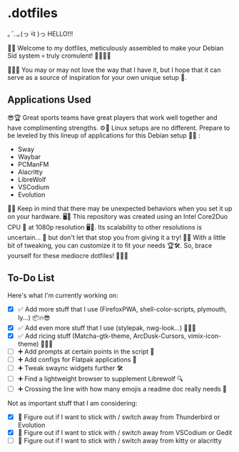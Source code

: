 # .dotfiles

｡*ﾟ.*.｡(っ ᐛ )っ HELLO!!!

👋🤗 Welcome to my dotfiles, meticulously assembled to make your Debian Sid system 💀 truly cromulent! 🎉🥂🎊✨ 

👨‍🎨🤓 You may or may not love the way that I have it, but I hope that it can serve as a source of inspiration for your own unique setup 🦄.

## Applications Used

😎🏆 Great sports teams have great players that work well together and have complimenting strengths. ⚙️🐧 Linux setups are no different. Prepare to be leveled by this lineup of applications for this Debian setup 🤸🏻 :

- Sway
- Waybar
- PCManFM
- Alacritty
- LibreWolf
- VSCodium
- Evolution

🧠💫 Keep in mind that there may be unexpected behaviors when you set it up on your hardware. 🖥🤖 This repository was created using an Intel Core2Duo CPU 🥔 at 1080p resolution 🖥️🐒. Its scalability to other resolutions is uncertain... 🎱 but don't let that stop you from giving it a try! 👀💪 With a little bit of tweaking, you can customize it to fit your needs 🏆🛠️. So, brace yourself for these mediocre dotfiles! 🙌🎉✨

## To-Do List

Here's what I'm currently working on:

- [x] ✅ Add more stuff that I use (FirefoxPWA, shell-color-scripts, plymouth, ly...) 📦🔥😎
- [x] ✅ Add even more stuff that I use (stylepak, nwg-look...) 🎀🎨🤩
- [x] ✅ Add ricing stuff (Matcha-gtk-theme, ArcDusk-Cursors, vimix-icon-theme) 🌈🍚🌺
- [ ] ➕ Add prompts at certain points in the script 🧐
- [ ] ➕ Add configs for Flatpak applications 🧩
- [ ] ➕ Tweak swaync widgets further 🛠️
- [ ] ➕ Find a lightweight browser to supplement Librewolf 🔍
- [ ] ➕ Crossing the line with how many emojis a readme doc really needs 💩

Not as important stuff that I am considering:

- [x] 🤔 Figure out if I want to stick with / switch away from Thunderbird or Evolution
- [x] 🤔 Figure out if I want to stick with / switch away from VSCodium or Gedit
- [ ] 🤔 Figure out if I want to stick with / switch away from kitty or alacritty 

